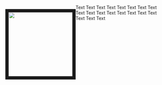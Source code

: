

<div>
    <p style="float: left;"><img src="http://placekitten.com/g/200/200" height="200px" width="200px" border="10px"></p>
    <p>Text Text Text Text Text Text Text Text Text Text Text Text Text Text Text Text Text Text Text</p>
</div>

